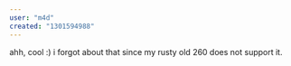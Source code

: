 ```yaml
---
user: "m4d"
created: "1301594988"
---
```


ahh, cool :) i forgot about that since my rusty old 260 does not support it.
